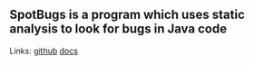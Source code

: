 ## SpotBugs is a program which uses static analysis to look for bugs in Java code

Links:
[github](https://github.com/spotbugs/spotbugs)
[docs](https://spotbugs.readthedocs.io/en/stable/maven.html)